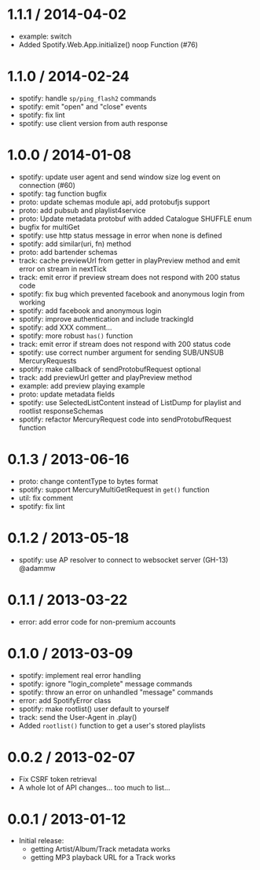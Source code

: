 
1.1.1 / 2014-04-02
==================

  * example: switch
  * Added Spotify.Web.App.initialize() noop Function (#76)

1.1.0 / 2014-02-24
==================

  * spotify: handle `sp/ping_flash2` commands
  * spotify: emit "open" and "close" events
  * spotify: fix lint
  * spotify: use client version from auth response

1.0.0 / 2014-01-08
==================

  * spotify: update user agent and send window size log event on connection (#60)
  * spotify: tag function bugfix
  * proto: update schemas module api, add protobufjs support
  * proto: add pubsub and playlist4service
  * proto: Update metadata protobuf with added Catalogue SHUFFLE enum
  * bugfix for multiGet
  * spotify: use http status message in error when none is defined
  * spotify: add similar(uri, fn) method
  * proto: add bartender schemas
  * track: cache previewUrl from getter in playPreview method and emit error on stream in nextTick
  * track: emit error if preview stream does not respond with 200 status code
  * spotify: fix bug which prevented facebook and anonymous login from working
  * spotify: add facebook and anonymous login
  * spotify: improve authentication and include trackingId
  * spotify: add XXX comment...
  * spotify: more robust `has()` function
  * track: emit error if stream does not respond with 200 status code
  * spotify: use correct number argument for sending SUB/UNSUB MercuryRequests
  * spotify: make callback of sendProtobufRequest optional
  * track: add previewUrl getter and playPreview method
  * example: add preview playing example
  * proto: update metadata fields
  * spotify: use SelectedListContent instead of ListDump for playlist and rootlist responseSchemas
  * spotify: refactor MercuryRequest code into sendProtobufRequest function

0.1.3 / 2013-06-16
==================

 * proto: change contentType to bytes format
 * spotify: support MercuryMultiGetRequest in `get()` function
 * util: fix comment
 * spotify: fix lint

0.1.2 / 2013-05-18
==================

 * spotify: use AP resolver to connect to websocket server (GH-13) @adammw

0.1.1 / 2013-03-22
==================

 * error: add error code for non-premium accounts

0.1.0 / 2013-03-09
==================

 * spotify: implement real error handling
 * spotify: ignore "login_complete" message commands
 * spotify: throw an error on unhandled "message" commands
 * error: add SpotifyError class
 * spotify: make rootlist() user default to yourself
 * track: send the User-Agent in .play()
 * Added `rootlist()` function to get a user's stored playlists

0.0.2 / 2013-02-07
==================

 * Fix CSRF token retrieval
 * A whole lot of API changes... too much to list...

0.0.1 / 2013-01-12
==================

 * Initial release:
   * getting Artist/Album/Track metadata works
   * getting MP3 playback URL for a Track works
